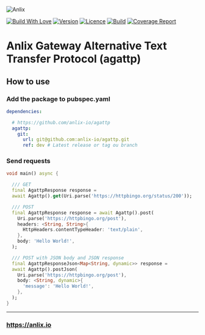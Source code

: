 ![Anlix](https://anlix.io/wp-content/uploads/2020/05/logo-anlix-horizontal-200x48-1.png "Anlix")

[![Build With Love](https://img.shields.io/badge/%20built%20with-%20%E2%9D%A4-ff69b4.svg)](https://github.com/anlix-io/agattp/stargazers)
[![Version](https://img.shields.io/badge/dynamic/json?url=https%3A%2F%2Fapi.github.com%2Frepos%2Fanlix-io%2Fagahhtp%2Freleases%2Flatest&query=%24.name&label=version&color=orange)](https://github.com/anlix-io/agattp/releases/latest)
[![Licence](https://img.shields.io/github/license/anlix-io/agattp?color=blue)](https://github.com/anlix-io/agattp/blob/main/LICENSE)
[![Build](https://img.shields.io/github/actions/workflow/status/anlix-io/agattp/main.yml?branch=main)](https://github.com/anlix-io/agattp/releases/latest)
[![Coverage Report](https://img.shields.io/badge/coverage-report-C08EA1)](https://anlix-io.github.io/agattp/coverage/)

# Anlix Gateway Alternative Text Transfer Protocol (agattp)

## How to use

### Add the package to pubspec.yaml

```yaml
dependencies:

  # https://github.com/anlix-io/agattp
  agattp:
    git:
      url: git@github.com:anlix-io/agattp.git
      ref: dev # Latest release or tag ou branch
```

### Send requests

```dart
void main() async {

  /// GET
  final AgattpResponse response =
  await Agattp().get(Uri.parse('https://httpbingo.org/status/200'));

  /// POST
  final AgattpResponse response = await Agattp().post(
    Uri.parse('https://httpbingo.org/post'),
    headers: <String, String>{
      HttpHeaders.contentTypeHeader: 'text/plain',
    },
    body: 'Hello World!',
  );

  /// POST with JSON body and JSON response
  final AgattpResponseJson<Map<String, dynamic>> response =
  await Agattp().postJson(
    Uri.parse('https://httpbingo.org/post'),
    body: <String, dynamic>{
      'message': 'Hello World!',
    },
  );
}
```
---
### https://anlix.io
